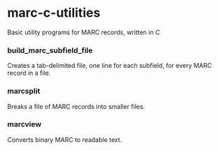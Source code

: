 # marc-c-utilities
Basic utility programs for MARC records, written in C

### build_marc_subfield_file
Creates a tab-delimited file, one line for each subfield, for every MARC record in a file.

### marcsplit
Breaks a file of MARC records into smaller files.

### marcview
Converts binary MARC to readable text.


